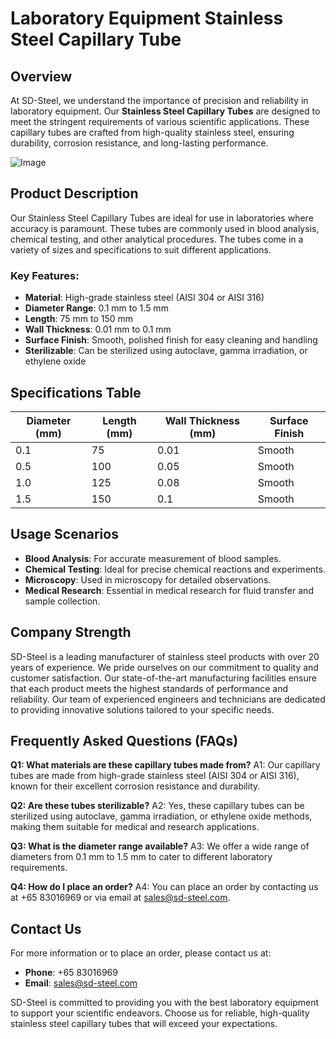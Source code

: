 # Laboratory Equipment Stainless Steel Capillary Tube

## Overview
At SD-Steel, we understand the importance of precision and reliability in laboratory equipment. Our **Stainless Steel Capillary Tubes** are designed to meet the stringent requirements of various scientific applications. These capillary tubes are crafted from high-quality stainless steel, ensuring durability, corrosion resistance, and long-lasting performance.

![Image](https://github.com/user-attachments/assets/2567258e-e124-4816-932d-1809bd27ef0b)

## Product Description
Our Stainless Steel Capillary Tubes are ideal for use in laboratories where accuracy is paramount. These tubes are commonly used in blood analysis, chemical testing, and other analytical procedures. The tubes come in a variety of sizes and specifications to suit different applications.

### Key Features:
- **Material**: High-grade stainless steel (AISI 304 or AISI 316)
- **Diameter Range**: 0.1 mm to 1.5 mm
- **Length**: 75 mm to 150 mm
- **Wall Thickness**: 0.01 mm to 0.1 mm
- **Surface Finish**: Smooth, polished finish for easy cleaning and handling
- **Sterilizable**: Can be sterilized using autoclave, gamma irradiation, or ethylene oxide

## Specifications Table
| Diameter (mm) | Length (mm) | Wall Thickness (mm) | Surface Finish |
|---------------|-------------|---------------------|----------------|
| 0.1           | 75          | 0.01                | Smooth         |
| 0.5           | 100         | 0.05                | Smooth         |
| 1.0           | 125         | 0.08                | Smooth         |
| 1.5           | 150         | 0.1                 | Smooth         |

## Usage Scenarios
- **Blood Analysis**: For accurate measurement of blood samples.
- **Chemical Testing**: Ideal for precise chemical reactions and experiments.
- **Microscopy**: Used in microscopy for detailed observations.
- **Medical Research**: Essential in medical research for fluid transfer and sample collection.

## Company Strength
SD-Steel is a leading manufacturer of stainless steel products with over 20 years of experience. We pride ourselves on our commitment to quality and customer satisfaction. Our state-of-the-art manufacturing facilities ensure that each product meets the highest standards of performance and reliability. Our team of experienced engineers and technicians are dedicated to providing innovative solutions tailored to your specific needs.

## Frequently Asked Questions (FAQs)
**Q1: What materials are these capillary tubes made from?**
A1: Our capillary tubes are made from high-grade stainless steel (AISI 304 or AISI 316), known for their excellent corrosion resistance and durability.

**Q2: Are these tubes sterilizable?**
A2: Yes, these capillary tubes can be sterilized using autoclave, gamma irradiation, or ethylene oxide methods, making them suitable for medical and research applications.

**Q3: What is the diameter range available?**
A3: We offer a wide range of diameters from 0.1 mm to 1.5 mm to cater to different laboratory requirements.

**Q4: How do I place an order?**
A4: You can place an order by contacting us at +65 83016969 or via email at sales@sd-steel.com.

## Contact Us
For more information or to place an order, please contact us at:
- **Phone**: +65 83016969
- **Email**: sales@sd-steel.com

SD-Steel is committed to providing you with the best laboratory equipment to support your scientific endeavors. Choose us for reliable, high-quality stainless steel capillary tubes that will exceed your expectations.
